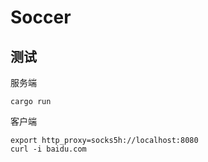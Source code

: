 # Soccer

## 测试

服务端
``` 
cargo run
```

客户端

```
export http_proxy=socks5h://localhost:8080
curl -i baidu.com 
```
